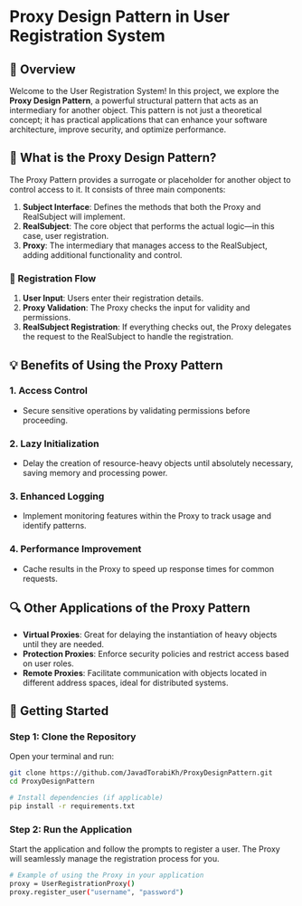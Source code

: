 # Proxy Design Pattern in User Registration System

## 🌟 Overview

Welcome to the User Registration System! In this project, we explore the **Proxy Design Pattern**, a powerful structural pattern that acts as an intermediary for another object. This pattern is not just a theoretical concept; it has practical applications that can enhance your software architecture, improve security, and optimize performance.

## 📜 What is the Proxy Design Pattern?

The Proxy Pattern provides a surrogate or placeholder for another object to control access to it. It consists of three main components:

1. **Subject Interface**: Defines the methods that both the Proxy and RealSubject will implement.
2. **RealSubject**: The core object that performs the actual logic—in this case, user registration.
3. **Proxy**: The intermediary that manages access to the RealSubject, adding additional functionality and control.

### 🎨 Registration Flow

1. **User Input**: Users enter their registration details.
2. **Proxy Validation**: The Proxy checks the input for validity and permissions.
3. **RealSubject Registration**: If everything checks out, the Proxy delegates the request to the RealSubject to handle the registration.

## 💡 Benefits of Using the Proxy Pattern

### 1. **Access Control**
   - Secure sensitive operations by validating permissions before proceeding.

### 2. **Lazy Initialization**
   - Delay the creation of resource-heavy objects until absolutely necessary, saving memory and processing power.

### 3. **Enhanced Logging**
   - Implement monitoring features within the Proxy to track usage and identify patterns.

### 4. **Performance Improvement**
   - Cache results in the Proxy to speed up response times for common requests.

## 🔍 Other Applications of the Proxy Pattern

- **Virtual Proxies**: Great for delaying the instantiation of heavy objects until they are needed.
- **Protection Proxies**: Enforce security policies and restrict access based on user roles.
- **Remote Proxies**: Facilitate communication with objects located in different address spaces, ideal for distributed systems.

## 🚀 Getting Started

### Step 1: Clone the Repository

Open your terminal and run:

  ```bash
  git clone https://github.com/JavadTorabiKh/ProxyDesignPattern.git
  cd ProxyDesignPattern

  # Install dependencies (if applicable)
  pip install -r requirements.txt
  ```

### Step 2: Run the Application
Start the application and follow the prompts to register a user. The Proxy will seamlessly manage the registration process for you.

  ```bash
  # Example of using the Proxy in your application
  proxy = UserRegistrationProxy()
  proxy.register_user("username", "password")
  ```